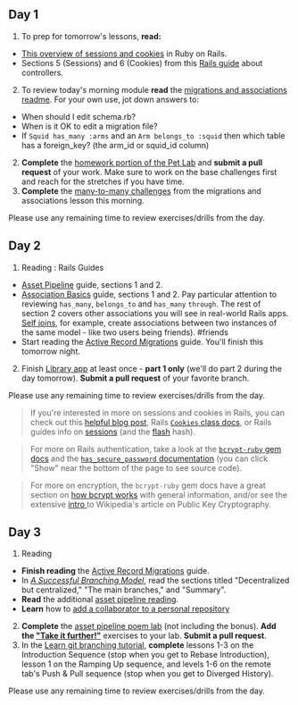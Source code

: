 

## Day 1

1. To prep for tomorrow's lessons, **read:**
  * [This overview of sessions and cookies](http://www.theodinproject.com/ruby-on-rails/sessions-cookies-and-authentication) in Ruby on Rails.
  * Sections 5 (Sessions) and 6 (Cookies) from this [Rails guide](http://guides.rubyonrails.org/action_controller_overview.html#session) about controllers.
2. To review today's morning module **read** the [migrations and associations readme](https://github.com/SF-WDI-LABS/shared_modules/blob/master/04-ruby-rails/migrations-and-associations/27/README.md#activerecord-associations). For your own use, jot down answers to:
  * When should I edit schema.rb?
  * When is it OK to edit a migration file?
  * If `Squid has_many :arms` and an `Arm belongs_to :squid` then which table has a foreign_key? (the arm_id or squid_id column)
2. **Complete** the [homework portion of the Pet Lab](https://github.com/sf-wdi-27-28/rails_validations_errors/blob/master/homework.md) and **submit a pull request** of your work. Make sure to work on the base challenges first and reach for the stretches if you have time.
3. **Complete** the  [many-to-many challenges](https://github.com/SF-WDI-LABS/shared_modules/blob/master/04-ruby-rails/migrations-and-associations/27/many_to_many_challenges.md) from the migrations and associations lesson this morning.

Please use any remaining time to review exercises/drills from the day.


## Day 2

1. Reading : Rails Guides
 * [Asset Pipeline](http://guides.rubyonrails.org/asset_pipeline.html) guide, sections 1 and 2.
 * [Association Basics](http://guides.rubyonrails.org/association_basics.html) guide, sections 1 and 2. Pay particular attention to reviewing `has_many`, `belongs_to` and `has_many` `through`. The rest of section 2 covers other associations you will see in real-world Rails apps. [Self joins](http://guides.rubyonrails.org/association_basics.html#self-joins), for example, create associations between two instances of the same model - like two users being friends).  #friends
 * Start reading the [Active Record Migrations](http://guides.rubyonrails.org/active_record_migrations.html) guide. You'll finish this tomorrow night.

2. Finish [Library app](https://github.com/sf-wdi-27-28/public_library_app) at least once - **part 1 only** (we'll do part 2 during the day tomorrow). **Submit a pull request** of your favorite branch.

Please use any remaining time to review exercises/drills from the day.

 >If you're interested in more on sessions and cookies in Rails, you can check out this [helpful blog post](http://www.justinweiss.com/articles/how-rails-sessions-work/), Rails [`Cookies` class docs](http://api.rubyonrails.org/classes/ActionDispatch/Cookies.html), or Rails guides info on [sessions](http://guides.rubyonrails.org/action_controller_overview.html#session) (and the [flash](http://guides.rubyonrails.org/action_controller_overview.html#the-flash) hash).

 >For more on Rails authentication, take a look at the [`bcrypt-ruby` gem docs](https://github.com/codahale/bcrypt-ruby) and the [`has_secure_password` documentation](http://api.rubyonrails.org/classes/ActiveModel/SecurePassword/ClassMethods.html#method-i-has_secure_password_source)  (you can click "Show" near the bottom of the page to see source code).

> For more on encryption, the `bcrypt-ruby` gem docs have a great section on [how bcrypt works](https://github.com/codahale/bcrypt-ruby#how-bcrypt-works) with general information, and/or see the extensive [intro ](https://en.wikipedia.org/wiki/Public-key_cryptography) to Wikipedia's article on Public Key Cryptography.





## Day 3

1. Reading
 * **Finish reading** the [Active Record Migrations](http://guides.rubyonrails.org/active_record_migrations.html) guide.
 * In [*A Successful Branching Model*](http://nvie.com/posts/a-successful-git-branching-model/), read the sections titled "Decentralized but centralized," "The main branches," and "Summary".
 * **Read** the additional [asset pipeline reading](https://github.com/SF-WDI-LABS/shared_modules/blob/master/04-ruby-rails/asset-pipeline/27/additional-reading.md#erb-and-asset-path-helpers).
 * **Learn** how to [add a collaborator to a personal repository](https://help.github.com/articles/adding-collaborators-to-a-personal-repository/)

2. **Complete** the [asset pipeline poem lab](https://github.com/sf-wdi-27-28/asset_pipeline_poem) (not including the bonus). **Add the ["Take it further!"](https://github.com/SF-WDI-LABS/shared_modules/blob/master/04-ruby-rails/asset-pipeline/27/exercises.md)** exercises to your lab. **Submit a pull request**.
2. In the [Learn git branching tutorial](http://pcottle.github.io/learnGitBranching/), **complete** lessons 1-3 on the Introduction Sequence (stop when you get to Rebase Introduction), lesson 1 on the Ramping Up sequence, and levels 1-6 on the remote tab's Push & Pull sequence (stop when you get to Diverged History).

Please use any remaining time to review exercises/drills from the day.


<!--
## Day 4

1. Reading
2. Lab: Vagabond
Attend fundamentals review session

Please use any remaining time to review exercises/drills from the day.
-->
<!--
## Day 5 - Weekend Homework

1. Reading
2. Weekend Lab: Vagabond

Please use any remaining time to review exercises/drills from the week! And don't forget to sleep!
-->
